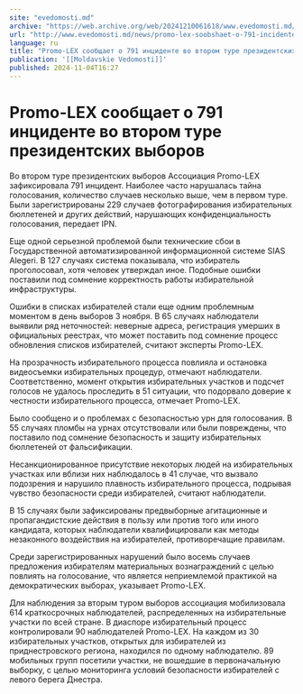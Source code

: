 ```yaml
---
site: "evedomosti.md"
archive: "https://web.archive.org/web/20241210061618/www.evedomosti.md/news/promo-lex-soobshaet-o-791-incidente-vo-vtorom-ture-prezident"
url: "http://www.evedomosti.md/news/promo-lex-soobshaet-o-791-incidente-vo-vtorom-ture-prezident"
language: ru
title: "Promo-LEX сообщает о 791 инциденте во втором туре президентских выборов"
publication: '[[Moldavskie Vedomosti]]'
published: 2024-11-04T16:27
---
```


# Promo-LEX сообщает о 791 инциденте во втором туре президентских выборов

Во втором туре президентских выборов Ассоциация Promo-LEX зафиксировала 791 инцидент. Наиболее часто нарушалась тайна голосования, количество случаев несколько выше, чем в первом туре. Были зарегистрированы 229 случаев фотографирования избирательных бюллетеней и других действий, нарушающих конфиденциальность голосования, передает IPN.

Еще одной серьезной проблемой были технические сбои в Государственной автоматизированной информационной системе SIAS Alegeri. В 127 случаях система показывала, что избиратель проголосовал, хотя человек утверждал иное. Подобные ошибки поставили под сомнение корректность работы избирательной инфраструктуры.

Ошибки в списках избирателей стали еще одним проблемным моментом в день выборов 3 ноября. В 65 случаях наблюдатели выявили ряд неточностей: неверные адреса, регистрация умерших в официальных реестрах, что может поставить под сомнение процесс обновления списков избирателей, считают эксперты Promo-LEX.

На прозрачность избирательного процесса повлияла и остановка видеосъемки избирательных процедур, отмечают наблюдатели. Соответственно, момент открытия избирательных участков и подсчет голосов не удалось проследить в 51 ситуации, что подорвало доверие к честности избирательного процесса, отмечает Promo-LEX.

Было сообщено и о проблемах с безопасностью урн для голосования. В 55 случаях пломбы на урнах отсутствовали или были повреждены, что поставило под сомнение безопасность и защиту избирательных бюллетеней от фальсификации.

Несанкционированное присутствие некоторых людей на избирательных участках или вблизи них наблюдалось в 41 случае, что вызвало подозрения и нарушило плавность избирательного процесса, подрывая чувство безопасности среди избирателей, считают наблюдатели.

В 15 случаях были зафиксированы предвыборные агитационные и пропагандистские действия в пользу или против того или иного кандидата, которых наблюдатели квалифицировали как методы незаконного воздействия на избирателей, противоречащие правилам.

Среди зарегистрированных нарушений было восемь случаев предложения избирателям материальных вознаграждений с целью повлиять на голосование, что является неприемлемой практикой на демократических выборах, указывает Promo-LEX.

Для наблюдения за вторым туром выборов ассоциация мобилизовала 614 краткосрочных наблюдателей, распределенных на избирательные участки по всей стране. В диаспоре избирательный процесс контролировали 90 наблюдателей Promo-LEX. На каждом из 30 избирательных участков, открытых для избирателей из приднестровского региона, находился по одному наблюдателю. 89 мобильных групп посетили участки, не вошедшие в первоначальную выборку, с целью мониторинга условий безопасности избирателей с левого берега Днестра.